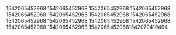 1542065452968
1542065452968
1542065452968
1542065452968
1542065452968
1542065452968
1542065452968
1542065452968
1542065452968
1542065452968
1542065452968
1542065452968
1542065452968
1542065452968
15420654529681542079419494